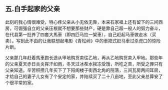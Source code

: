 ## 五.白手起家的父亲

此刻的我心情很难受，特心疼父亲从小无依无靠，本来石家祖上还有留下的三间西房，可倔强自立的父亲压根就不想要那些财产，硬是靠自己超一般人的努力奋斗，在代县第一批养了四套大馬車（即四匹马拉一架車），自己赶起马車做走水（买卖）。写到此不由的让我联想起电影《青松岭》中的車把式赶马車过杀虎口的惊险片断。

父亲那几年赶着馬車跑长途从甲地购货卖往乙地，再从乙地购货卖入甲地。那些年的父亲夏天赤日炎炎挥汗如雨，冬天过冰茬水挨冻受饿，所吃之苦，所受之罪只有父亲知道。辛苦积攒几年买下了下阳阁楼子街西北角的院落，三间瓦房两间耳房，才给自己的妻子儿女有了个安定的家，并陆续买了二十八亩地，至此父亲总算安了个很平常的家。
